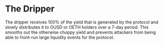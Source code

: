 # The Dripper

The dripper receives 100% of the yield that is generated by the protocol and slowly distributes it to OUSD or OETH holders over a 7-day period. This smooths out the otherwise choppy yield and prevents attackers from being able to front-run large liquidity events for the protocol.
